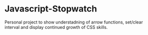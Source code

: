 # Javascript-Stopwatch
Personal project to show understadning of arrow functions, set/clear interval and display continued growth of CSS skills.
